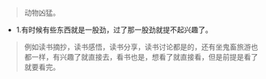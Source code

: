 >动物凶猛。

- 1.有时候有些东西就是一股劲，过了那一股劲就提不起兴趣了。

>例如读书摘抄，读书感悟，读书分享，读书讨论都是的，还有坐鬼畜旅游也都一样，有兴趣了就直接去，看书也是，想看了就直接看，但是前提是看了就要看完。


